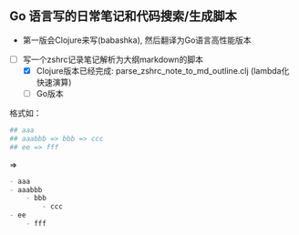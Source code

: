 ## Go 语言写的日常笔记和代码搜索/生成脚本
* 第一版会Clojure来写(babashka), 然后翻译为Go语言高性能版本

- [ ] 写一个zshrc记录笔记解析为大纲markdown的脚本
  - [x] Clojure版本已经完成: parse_zshrc_note_to_md_outline.clj (lambda化快速演算)
  - [ ] Go版本

格式如：
```bash
## aaa
## aaabbb => bbb => ccc
## ee => fff 
```
=>

```md
- aaa
- aaabbb
    - bbb
        - ccc
- ee
    - fff
```


